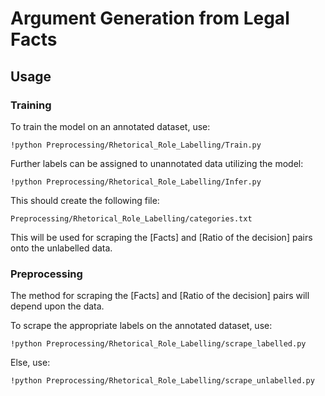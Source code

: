 # Argument Generation from Legal Facts

## Usage

### Training

To train the model on an annotated dataset, use: 

```
!python Preprocessing/Rhetorical_Role_Labelling/Train.py
```

Further labels can be assigned to unannotated data utilizing the model:

```
!python Preprocessing/Rhetorical_Role_Labelling/Infer.py
```
This should create the following file:

```
Preprocessing/Rhetorical_Role_Labelling/categories.txt
```

This will be used for scraping the [Facts] and [Ratio of the decision] pairs onto the unlabelled data.

### Preprocessing

The method for scraping the [Facts] and [Ratio of the decision] pairs will depend upon the data.

To scrape the appropriate labels on the annotated dataset, use:

```
!python Preprocessing/Rhetorical_Role_Labelling/scrape_labelled.py
```

Else, use:

```
!python Preprocessing/Rhetorical_Role_Labelling/scrape_unlabelled.py
```



